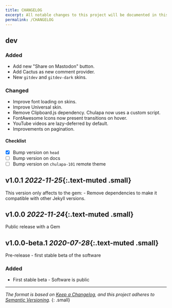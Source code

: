 ```yaml
---
title: CHANGELOG
excerpt: All notable changes to this project will be documented in this file.
permalink: /CHANGELOG
---
```


## dev

### Added
-   Add new "Share on Mastodon" button.
-   Add Cactus as new comment provider.
-   New `gitdev` and `gitdev-dark` skins.


### Changed

-   Improve font loading on skins.
-   Improve Universal skin.
-   Remove Clipboard.js dependency. Chulapa now uses a custom script.
-   FontAwesome Icons now present transitions on hover.
-   YouTube videos are lazy-deferred by default.
-   Improvements on pagination.

#### Checklist 

- [x] Bump version on `head`
- [ ] Bump version on docs
- [ ] Bump version on `chulapa-101` remote theme

## v1.0.1 *2022-11-25*{:.text-muted .small}

This version only affects to the gem: - Remove dependencies to make it compatible with other Jekyll versions.

## v1.0.0 *2022-11-24*{:.text-muted .small}

Public release with a Gem

## v1.0.0-beta.1 *2020-07-28*{:.text-muted .small}

Pre-release - first stable beta of the software

### Added

- First stable beta - Software is public 


---

*The format is based on [Keep a Changelog](https://keepachangelog.com/en/1.0.0/),
and this project adheres to [Semantic Versioning](https://semver.org/spec/v2.0.0.html).*
{: .small}

